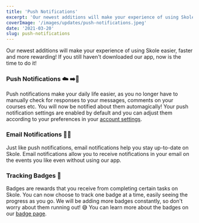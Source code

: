 ```yaml
---
title: 'Push Notifications'
excerpt: 'Our newest additions will make your experience of using Skole easier, faster and more rewarding!'
coverImage: '/images/updates/push-notifications.jpeg'
date: '2021-03-20'
slug: push-notifications
---
```


Our newest additions will make your experience of using Skole easier, faster and more rewarding! If you still haven't downloaded our app, now is the time to do it!

### Push Notifications ☁️ ➡️📱

Push notifications make your daily life easier, as you no longer have to manually check for responses to your messages, comments on your courses etc. You will now be notified about them automagically! Your push notification settings are enabled by default and you can adjust them according to your preferences in your [account settings](https://www.skoleapp.com/account-settings).

### Email Notifications 📧🔔

Just like push notifications, email notifications help you stay up-to-date on Skole. Email notifications allow you to receive notifications in your email on the events you like even without using our app.

### Tracking Badges 👀

Badges are rewards that you receive from completing certain tasks on Skole. You can now choose to track one badge at a time, easily seeing the progress as you go. We will be adding more badges constantly, so don't worry about them running out! 😅 You can learn more about the badges on our [badge page](https://www.skoleapp.com/badges).
